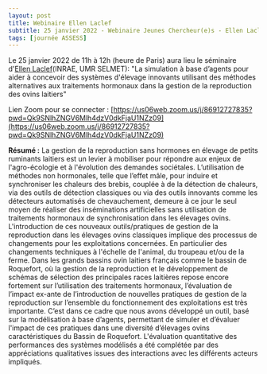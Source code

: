 ```yaml
---
layout: post
title: Webinaire Ellen Laclef
subtitle: 25 janvier 2022 - Webinaire Jeunes Chercheur(e)s - Ellen Laclef
tags: [journée ASSESS]
---
```


Le 25 janvier 2022 de 11h à 12h (heure de Paris) aura lieu le séminaire d'[Ellen Laclef](https://www.researchgate.net/profile/Ellen-Laclef)(INRAE, UMR SELMET):
"La simulation à base d’agents pour aider à concevoir des systèmes d'élevage innovants utilisant des méthodes alternatives aux traitements hormonaux dans la gestion de la reproduction des ovins laitiers"

Lien Zoom pour se connecter : [https://us06web.zoom.us/j/86912727835?pwd=Qk9SNlhZNGV6Mlh4dzV0dkFjaU1NZz09](https://us06web.zoom.us/j/86912727835?pwd=Qk9SNlhZNGV6Mlh4dzV0dkFjaU1NZz09)


**Résumé :**
La gestion de la reproduction sans hormones en élevage de petits ruminants laitiers est un levier à mobiliser pour répondre aux enjeux de l'agro-écologie et à l'évolution des demandes sociétales. L’utilisation de méthodes non hormonales, telle que l’effet mâle, pour induire et synchroniser les chaleurs des brebis, couplée à de la détection de chaleurs, via des outils de détection classiques ou via des outils innovants comme les détecteurs automatisés de chevauchement, demeure à ce jour le seul moyen de réaliser des inséminations artificielles sans utilisation de traitements hormonaux de synchronisation dans les élevages ovins. L'introduction de ces nouveaux outils/pratiques de gestion de la reproduction dans les élevages ovins classiques implique des processus de changements pour les exploitations concernées. En particulier des changements techniques à l'échelle de l'animal, du troupeau et/ou de la ferme. Dans les grands bassins ovin laitiers français comme le bassin de Roquefort, où la gestion de la reproduction et le développement de schémas de sélection des principales races laitières repose encore fortement sur l’utilisation des traitements hormonaux, l’évaluation de l’impact ex-ante de l’introduction de nouvelles pratiques de gestion de la reproduction sur l’ensemble du fonctionnement des exploitations est très importante. C’est dans ce cadre que nous avons développé un outil, basé sur la modélisation à base d’agents, permettant de simuler et d’évaluer l'impact de ces pratiques dans une diversité d’élevages ovins caractéristiques du Bassin de Roquefort. L'évaluation quantitative des performances des systèmes modélisés a été complétée par des appréciations qualitatives issues des interactions avec les différents acteurs impliqués.